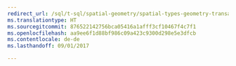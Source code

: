 ```yaml
--- 
redirect_url: /sql/t-sql/spatial-geometry/spatial-types-geometry-transact-sql
ms.translationtype: HT
ms.sourcegitcommit: 876522142756bca05416a1afff3cf10467f4c7f1
ms.openlocfilehash: aa9ee6f1d88bf986c09a423c9300d298e5e3dfcb
ms.contentlocale: de-de
ms.lasthandoff: 09/01/2017

--- 
```


